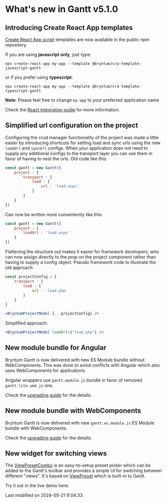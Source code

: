 # What's new in Gantt v5.1.0

## Introducing Create React App templates

[Create React App script](https://create-react-app.dev/) templates are now available in the public npm repository.

If you are using **javascript only**, just type:

```shell
npx create-react-app my-app --template @bryntum/cra-template-javascript-gantt
```

or if you prefer using **typescript**:

```shell
npx create-react-app my-app --template @bryntum/cra-template-typescript-gantt
```

**Note**: Please feel free to change `my-app` to your preferred application name

Check the [React integration guide](#Gantt/guides/quick-start/react.md) for more information.

## Simplified url configuration on the project

Configuring the crud manager functionality of the project was made a little easier by introducing shortcuts for setting
load and sync urls using the new `loadUrl` and `syncUrl` configs. When your application does not need to supply any
additional configs to the transport layer you can use them in favor of having to nest the urls. Old code like this:

```javascript
const gantt = new Gantt({
    project : {
        transport : {
            load : {
                url : 'load.aspx'
            }
        }
    }
})
```

Can now be written more conveniently like this:

```javascript
const gantt = new Gantt({
    project : {
        loadUrl : 'load.aspx'
    }
})
```

Flattening the structure out makes it easier for framework developers, who can now assign directly to the prop on the
project component rather than having to supply a config object. Pseudo framework code to illustrate the old approach:

```jsx
const projectConfig = {
    transport : {
        load : {
            url : 'load.php'
        }
    }
}

<BryntumProjectModel {...projectConfig} />
```

Simplified approach:

```jsx
<BryntumProjectModel loadUrl={"load.php"} />
```

## New module bundle for Angular

Bryntum Gantt is now delivered with new ES Module bundle without WebComponents. This was
done to avoid conflicts with Angular which also uses WebComponents for applications.

Angular wrappers use `gantt.module.js` bundle in favor of removed `gantt.lite.umd.js` one.

Check the [upgrading guide](#Gantt/guides/upgrades/5.1.0.md#new-module-bundle-for-angular) for the details.

## New module bundle with WebComponents

Bryntum Gantt is now delivered with new `gantt.wc.module.js` ES Module bundle with WebComponents.

Check the [upgrading guide](#Gantt/guides/upgrades/5.1.0.md#new-module-bundle-with-webcomponents) for the details.

## New widget for switching views
The [ViewPresetCombo](#Scheduler/widget/ViewPresetCombo) is an easy-to-setup preset picker which can be added to the
Gantt's toolbar and provides a simple UI for switching between different "views". It's based on
[ViewPreset](#Scheduler/preset/ViewPreset) which is built-in to Gantt.

Try it out in the live demo here:

<div class="external-example" data-file="./data/Gantt/examples/widget/ViewPresetCombo.js"></div>


<p class="last-modified">Last modified on 2024-05-21 9:04:33</p>